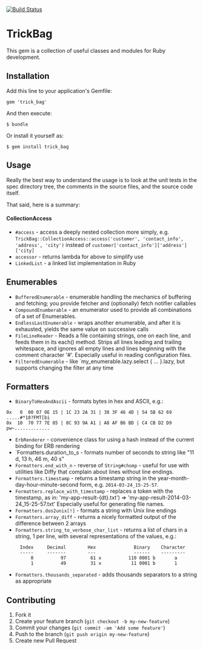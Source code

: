[![Build Status](https://travis-ci.org/keithrbennett/trick_bag.svg?branch=master)](https://travis-ci.org/keithrbennett/trick_bag)

# TrickBag

This gem is a collection of useful classes and modules for Ruby development.


## Installation

Add this line to your application's Gemfile:

    gem 'trick_bag'

And then execute:

    $ bundle

Or install it yourself as:

    $ gem install trick_bag

## Usage

Really the best way to understand the usage is to look at the unit tests in the spec directory tree,
the comments in the source files, and the source code itself.

That said, here is a summary:

#### CollectionAccess

* `#access` - access a deeply nested collection more simply, 
e.g. `TrickBag::CollectionAccess::access('customer', 'contact_info', 'address', 'city')` instead of `customer['contact_info']['address']['city]` 
* `accessor` - returns lambda for above to simplify use
* `LinkedList` - a linked list implementation in Ruby

## Enumerables

* `BufferedEnumerable` - enumerable handling the mechanics of buffering and fetching; you provide fetcher
and (optionally) fetch notifier callables
* `CompoundEnumberable` - an enumerator used to provide all combinations of a set of Enumerables.
* `EndlessLastEnumerable` - wraps another enumerable, and after it is exhausted, yields the same value on successive calls
* `FileLineReader` - Reads a file containing strings, one on each line, and feeds them
  in its each() method.  Strips all lines leading and trailing whitespace,
  and ignores all empty lines and lines beginning with the comment character '#'.
  Especially useful in reading configuration files.
* `FilteredEnumerable` - like `my_enumerable.lazy.select { ... }.lazy, but supports changing the filter at any time

## Formatters

* `BinaryToHexAndAscii` - formats bytes in hex and ASCII, e.g.: 
```
0x   0  00 07 0E 15 | 1C 23 2A 31 | 38 3F 46 4D | 54 5B 62 69  .....#*18?FMT[bi
0x  10  70 77 7E 85 | 8C 93 9A A1 | A8 AF B6 BD | C4 CB D2 D9  pw~.............
```
* `ErbRenderer` - convenience class for using a hash instead of the current binding for ERB rendering
* `Formatters.duration_to_s - formats number of seconds to string like "11 d, 13 h, 46 m, 40 s"
* `Formatters.end_with_n` - reverse of `String#chomp` - 
  useful for use with utilities like Diffy that complain about lines without line endings.
* `Formatters.timestamp` - returns a timestamp string in the year-month-day-hour-minute-second
  form, e.g. `2014-03-24_15-25-57`.
* `Formatters.replace_with_timestamp` - replaces a token with the timestamp, as in:
  'my-app-result-{dt}.txt') => 'my-app-result-2014-03-24_15-25-57.txt'
  Especially useful for generating file names.
* `Formatters.dos2unix[!]` - formats a string with Unix line endings
* `Formatters.array_diff` - returns a nicely formatted output of the difference between 2 arrays
* `Formatters.string_to_verbose_char_list` - returns a list of chars in a string, 1 per line,
  with several representations of the values, e.g.:
```
     Index     Decimal        Hex              Binary    Character
     -----     -------        ---              ------    ---------
         0          97         61 x          110 0001 b       a
         1          49         31 x           11 0001 b       1
```  
* `Formatters.thousands_separated` - adds thousands separators to a string as appropriate



## Contributing

1. Fork it
2. Create your feature branch (`git checkout -b my-new-feature`)
3. Commit your changes (`git commit -am 'Add some feature'`)
4. Push to the branch (`git push origin my-new-feature`)
5. Create new Pull Request

